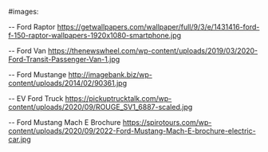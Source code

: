 #images:

-- Ford Raptor
https://getwallpapers.com/wallpaper/full/9/3/e/1431416-ford-f-150-raptor-wallpapers-1920x1080-smartphone.jpg

-- Ford Van
https://thenewswheel.com/wp-content/uploads/2019/03/2020-Ford-Transit-Passenger-Van-1.jpg

-- Ford Mustange
http://imagebank.biz/wp-content/uploads/2014/02/90361.jpg

-- EV Ford Truck
https://pickuptrucktalk.com/wp-content/uploads/2020/09/ROUGE_SV1_6887-scaled.jpg

-- Ford Mustang Mach E Brochure
https://spirotours.com/wp-content/uploads/2020/09/2022-Ford-Mustang-Mach-E-brochure-electric-car.jpg
